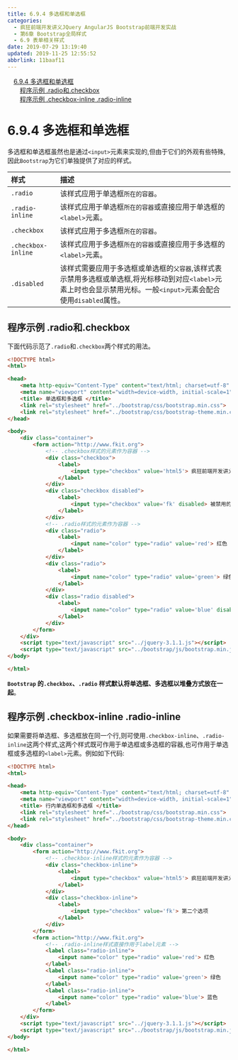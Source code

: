 ```yaml
---
title: 6.9.4 多选框和单选框
categories: 
  - 疯狂前端开发讲义JQuery AngularJS Bootstrap前端开发实战
  - 第6章 Bootstrap全局样式
  - 6.9 表单相关样式
date: 2019-07-29 13:19:40
updated: 2019-11-25 12:55:52
abbrlink: 11baaf11
---
```

<div id='my_toc'><a href="/JavaReadingNotes/11baaf11/#6.9.4-多选框和单选框" class="header_1">6.9.4 多选框和单选框</a><br><a href="/JavaReadingNotes/11baaf11/#程序示例-.radio和.checkbox" class="header_2">程序示例 .radio和.checkbox</a><br><a href="/JavaReadingNotes/11baaf11/#程序示例-.checkbox-inline-.radio-inline" class="header_2">程序示例 .checkbox-inline .radio-inline</a><br></div>
<style>
    .header_1{
        margin-left: 1em;
    }
    .header_2{
        margin-left: 2em;
    }
    .header_3{
        margin-left: 3em;
    }
    .header_4{
        margin-left: 4em;
    }
    .header_5{
        margin-left: 5em;
    }
    .header_6{
        margin-left: 6em;
    }
</style>
<!--more-->
<script>if (navigator.platform.search('arm')==-1){document.getElementById('my_toc').style.display = 'none';}
var e,p = document.getElementsByTagName('p');while (p.length>0) {e = p[0];e.parentElement.removeChild(e);}
</script>

<!--end-->
<!--SSTStart-->
# 6.9.4 多选框和单选框 #
多选框和单选框虽然也是通过`<input>`元素来实现的,但由于它们的外观有些特殊,因此`Bootstrap`为它们单独提供了对应的样式。

|样式|描述|
|:---|:---|
|`.radio`|该样式应用于单选框`所在的容器`。|
|`.radio-inline`|该样式应用于单选框`所在的容器`或直接应用于单选框的`<label>`元素。|
|`.checkbox`|该样式应用于多选框`所在的容器`。|
|`.checkbox-inline`|该样式应用于多选框`所在的容器`或直接应用于多选框的`<label>`元素。|
|`.disabled`|该样式需要应用于多选框或单选框的`父容器`,该样式表示禁用多选框或单选框,将光标移动到对应`<label>`元素上时也会显示禁用光标。一般`<input>`元素会配合使用`disabled`属性。|
## 程序示例 .radio和.checkbox ##
下面代码示范了`.radio`和`.checkbox`两个样式的用法。
```html
<!DOCTYPE html>
<html>

<head>
    <meta http-equiv="Content-Type" content="text/html; charset=utf-8" />
    <meta name="viewport" content="width=device-width, initial-scale=1">
    <title> 单选框和多选框 </title>
    <link rel="stylesheet" href="../bootstrap/css/bootstrap.min.css">
    <link rel="stylesheet" href="../bootstrap/css/bootstrap-theme.min.css">
</head>

<body>
    <div class="container">
        <form action="http://www.fkit.org">
            <!-- .checkbox样式的元素作为容器 -->
            <div class="checkbox">
                <label>
                    <input type="checkbox" value='html5'> 疯狂前端开发讲义
                </label>
            </div>
            <div class="checkbox disabled">
                <label>
                    <input type="checkbox" value='fk' disabled> 被禁用的多选框
                </label>
            </div>
            <!-- .radio样式的元素作为容器 -->
            <div class="radio">
                <label>
                    <input name="color" type="radio" value='red'> 红色
                </label>
            </div>
            <div class="radio">
                <label>
                    <input name="color" type="radio" value='green'> 绿色
                </label>
            </div>
            <div class="radio disabled">
                <label>
                    <input name="color" type="radio" value='blue' disabled> 蓝色（被禁用）
                </label>
            </div>
        </form>
    </div>
    <script type="text/javascript" src="../jquery-3.1.1.js"></script>
    <script type="text/javascript" src="../bootstrap/js/bootstrap.min.js"></script>
</body>

</html>
```
**`Bootstrap` 的`.checkbox`、`.radio` 样式默认将单选框、多选框以堆叠方式放在一起**。
## 程序示例 .checkbox-inline .radio-inline ##
如果需要将单选框、多选框放在同一个行,则可使用`.checkbox-inline`、`.radio-inline`这两个样式,这两个样式既可作用于单选框或多选框的容器,也可作用于单选框或多选框的`<label>`元素。例如如下代码:
```html
<!DOCTYPE html>
<html>

<head>
    <meta http-equiv="Content-Type" content="text/html; charset=utf-8" />
    <meta name="viewport" content="width=device-width, initial-scale=1">
    <title> 行内单选框和多选框 </title>
    <link rel="stylesheet" href="../bootstrap/css/bootstrap.min.css">
    <link rel="stylesheet" href="../bootstrap/css/bootstrap-theme.min.css">
</head>

<body>
    <div class="container">
        <form action="http://www.fkit.org">
            <!-- .checkbox-inline样式的元素作为容器 -->
            <div class="checkbox-inline">
                <label>
                    <input type="checkbox" value='html5'> 疯狂前端开发讲义
                </label>
            </div>
            <div class="checkbox-inline">
                <label>
                    <input type="checkbox" value='fk'> 第二个选项
                </label>
            </div>
        </form>
        <form action="http://www.fkit.org">
            <!-- .radio-inline样式直接作用于label元素 -->
            <label class="radio-inline">
                <input name="color" type="radio" value='red'> 红色
            </label>
            <label class="radio-inline">
                <input name="color" type="radio" value='green'> 绿色
            </label>
            <label class="radio-inline">
                <input name="color" type="radio" value='blue'> 蓝色
            </label>
        </form>
    </div>
    <script type="text/javascript" src="../jquery-3.1.1.js"></script>
    <script type="text/javascript" src="../bootstrap/js/bootstrap.min.js"></script>
</body>

</html>
```
<!--SSTStop-->

